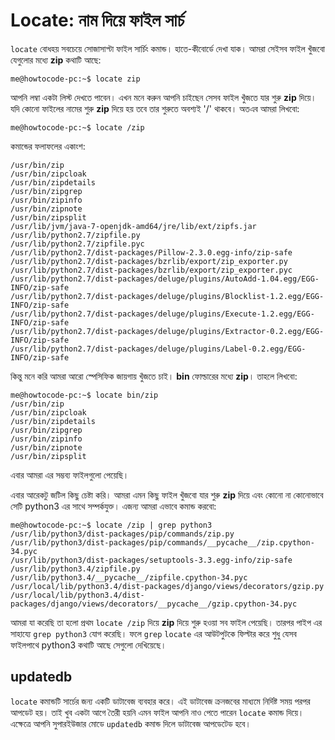 # Locate: নাম দিয়ে ফাইল সার্চ

`locate` বোধহয় সবচেয়ে সোজাসাপ্টা ফাইল সার্চিং কমান্ড। হাতে-কীবোর্ডে দেখা যাক। আমরা সেইসব ফাইল খুঁজবো যেগুলোর মধ্যে **zip** কথাটি আছে:

```text
me@howtocode-pc:~$ locate zip
```

আপনি লম্বা একটা লিস্ট দেখতে পাবেন। এখন মনে করুন আপনি চাইছেন সেসব ফাইল খুঁজতে যার শুরু **zip** দিয়ে। যদি কোনো ফাইলের নামের শুরু **zip** দিয়ে হয় তবে তার শুরুতে অবশ্যই '/' থাকবে। অতএব আমরা লিখবো:

```text
me@howtocode-pc:~$ locate /zip
```

কমান্ডের ফলাফলের একাংশ:

```text
/usr/bin/zip
/usr/bin/zipcloak
/usr/bin/zipdetails
/usr/bin/zipgrep
/usr/bin/zipinfo
/usr/bin/zipnote
/usr/bin/zipsplit
/usr/lib/jvm/java-7-openjdk-amd64/jre/lib/ext/zipfs.jar
/usr/lib/python2.7/zipfile.py
/usr/lib/python2.7/zipfile.pyc
/usr/lib/python2.7/dist-packages/Pillow-2.3.0.egg-info/zip-safe
/usr/lib/python2.7/dist-packages/bzrlib/export/zip_exporter.py
/usr/lib/python2.7/dist-packages/bzrlib/export/zip_exporter.pyc
/usr/lib/python2.7/dist-packages/deluge/plugins/AutoAdd-1.04.egg/EGG-INFO/zip-safe
/usr/lib/python2.7/dist-packages/deluge/plugins/Blocklist-1.2.egg/EGG-INFO/zip-safe
/usr/lib/python2.7/dist-packages/deluge/plugins/Execute-1.2.egg/EGG-INFO/zip-safe
/usr/lib/python2.7/dist-packages/deluge/plugins/Extractor-0.2.egg/EGG-INFO/zip-safe
/usr/lib/python2.7/dist-packages/deluge/plugins/Label-0.2.egg/EGG-INFO/zip-safe
```

কিন্তু মনে করি আমরা আরো স্পেসিফিক জায়গায় খুঁজতে চাই। **bin** ফোল্ডারের মধ্যে **zip**। তাহলে লিখবো:

```text
me@howtocode-pc:~$ locate bin/zip
/usr/bin/zip
/usr/bin/zipcloak
/usr/bin/zipdetails
/usr/bin/zipgrep
/usr/bin/zipinfo
/usr/bin/zipnote
/usr/bin/zipsplit
```

এবার আমরা এর সম্ভব্য ফাইলগুলো পেয়েছি।

এবার আরেকটু জটিল কিছু চেষ্টা করি। আমরা এমন কিছু ফাইল খুঁজবো যার শুরু **zip** দিয়ে এবং কোনো না কোনোভাবে সেটি python3 এর সাথে সম্পর্কযুক্ত। এজন্য আমরা এভাবে কমান্ড করবো:

```text
me@howtocode-pc:~$ locate /zip | grep python3
/usr/lib/python3/dist-packages/pip/commands/zip.py
/usr/lib/python3/dist-packages/pip/commands/__pycache__/zip.cpython-34.pyc
/usr/lib/python3/dist-packages/setuptools-3.3.egg-info/zip-safe
/usr/lib/python3.4/zipfile.py
/usr/lib/python3.4/__pycache__/zipfile.cpython-34.pyc
/usr/local/lib/python3.4/dist-packages/django/views/decorators/gzip.py
/usr/local/lib/python3.4/dist-packages/django/views/decorators/__pycache__/gzip.cpython-34.pyc
```

আমরা যা করেছি তা হলো প্রথম `locate /zip` দিয়ে **zip** দিয়ে শুরু হওয়া সব ফাইল পেয়েছি। তারপর পাইপ এর সাহায্যে `grep python3` যোগ করেছি। ফলে `grep` `locate` এর আউটপুটকে ফিল্টার করে শুধু যেসব ফাইলপাথে python3 কথাটি আছে সেগুলো দেখিয়েছে।

## updatedb

`locate` কমান্ডটি সার্চের জন্য একটি ডাটাবেজ ব্যবহার করে। এই ডাটাবেজ ক্রনজবের মাধ্যমে নির্দিষ্ট সময় পরপর আপডেট হয়। তাই খুব একটা আগে তৈরী হয়নি এমন ফাইল আপনি নাও পেতে পারেন `locate` কমান্ড দিয়ে। এক্ষেত্রে আপনি সুপারইউজার মোডে `updatedb` কমান্ড দিলে ডাটাবেজ আপডেটেড হবে।

